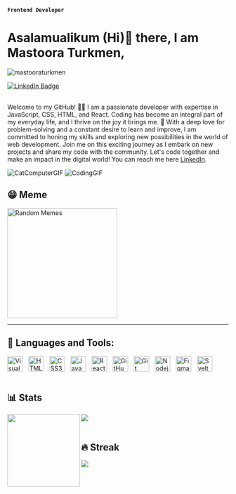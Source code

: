 **`Frontend Developer`**

# Asalamualikum (Hi)👋 there, I am Mastoora Turkmen,

<p align="left"> <img src="https://komarev.com/ghpvc/?username=mastooraturkmen&label=Profile%20views&color=0e75b6&style=flat" alt="mastooraturkmen" /> </p> <a href="https://www.linkedin.com/in/mastoora-turkmen/"><img src="https://img.shields.io/badge/-@mastooraTurkmen-0077B5?style=flat-square&amp;labelColor=0077B5&amp;logo=LinkedIn&amp;link=https://www.linkedin.com/in/mastoora-turkmen/" alt="LinkedIn Badge"></a>

<br />
<br />

Welcome to my GitHub! 👩‍💻 I am a passionate developer with expertise in JavaScript, CSS, HTML, and React. Coding has become an integral part of my everyday life, and I thrive on the joy it brings me. 🤠 With a deep love for problem-solving and a constant desire to learn and improve, I am committed to honing my skills and exploring new possibilities in the world of web development. Join me on this exciting journey as I embark on new projects and share my code with the community. Let's code together and make an impact in the digital world! You can reach me here [LinkedIn](https://www.linkedin.com/in/mastoora-turkmen/).

![CatComputerGIF](https://github.com/MastooraTurkmen/MastooraTurkmen/assets/132576850/4f51607c-7b3b-445a-bd5e-320f11a81eed) ![CodingGIF](https://github.com/MastooraTurkmen/MastooraTurkmen/assets/132576850/ddec8b62-1039-42d3-a361-46dcc1338b07)

## 😁 Meme

<img alt="Random Memes" height="250px" src="https://web.ohidur.com/memes/random.jpg?category=programming">

---

## 💼 Languages and Tools:

<img align="left" alt="Visual Studio Code" width="35px" src="https://cdn.jsdelivr.net/gh/devicons/devicon/icons/vscode/vscode-original.svg" style="padding-right:10px;" />
<img align="left" alt="HTML5"  width="35px"  src="https://cdn.jsdelivr.net/gh/devicons/devicon/icons/html5/html5-original.svg" style="padding-right:10px;" />
<img align="left" alt="CSS3" width="35px"  src="https://cdn.jsdelivr.net/gh/devicons/devicon/icons/css3/css3-original.svg" style="padding-right:10px;" />
<img align="left" alt="JavaScript"  width="35px"  src="https://cdn.jsdelivr.net/gh/devicons/devicon/icons/javascript/javascript-original.svg" style="padding-right:10px;" />
<img align="left" alt="React"  width="35px"  src="https://cdn.jsdelivr.net/gh/devicons/devicon/icons/react/react-original.svg" style="padding-right:10px;" />
<img align="left" alt="GitHub" width="35px" style="padding-right:10px;" src="https://cdn.jsdelivr.net/gh/devicons/devicon/icons/github/github-original.svg" />
<img align="left" alt="Git" width="35px" style="padding-right:10px;" src="https://cdn.jsdelivr.net/gh/devicons/devicon/icons/git/git-original.svg" />
<img align="left" alt="Nodejs"  width="35px"  src="https://cdn.jsdelivr.net/gh/devicons/devicon/icons/nodejs/nodejs-original.svg" style="padding-right:10px;" />
<img align="left" alt="Figma"  width="35px"  src="https://cdn.jsdelivr.net/gh/devicons/devicon/icons/figma/figma-original.svg" style="padding-right:10px;" />
<img align="left" alt="Svelte"  width="35px"  src="https://cdn.jsdelivr.net/gh/devicons/devicon/icons/svelte/svelte-original.svg" style="padding-right:10px;" />

<br/>
<br/>
<br/>

## 📊 Stats

<div>
  <img height="165" align="left" src="https://github-readme-stats.vercel.app/api?username=MastooraTurkmen&show_icons=true&theme=codeSTACKr&hide=contribs" />
  <img src="https://github-readme-stats.vercel.app/api/top-langs/?username=MastooraTurkmen&layout=compact&show_icons=true&theme=codeSTACKr" />
</div>

<br/>

## 🔥 Streak

<picture>
    <source media="(prefers-color-scheme: dark)" srcset="https://streak-stats.demolab.com?user=mastooraturkmen&theme=dark" />
    <img src="https://streak-stats.demolab.com?user=MastooraTurkmen&theme=default" />
</picture>

